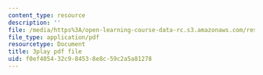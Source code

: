 ```yaml
---
content_type: resource
description: ''
file: /media/https%3A/open-learning-course-data-rc.s3.amazonaws.com/res-6-007-signals-and-systems-spring-2011/f0ef405432c984538e8c59c2a5a81278_nuzA75DpSuw.pdf
file_type: application/pdf
resourcetype: Document
title: 3play pdf file
uid: f0ef4054-32c9-8453-8e8c-59c2a5a81278
---
```

